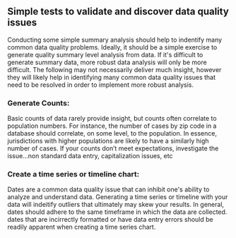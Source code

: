 ## Simple tests to validate and discover data quality issues
Conducting some simple summary analysis should help to indentify many common data quality problems. Ideally, it should be a simple exercise to generate quality summary level analysis from data. If it's difficult to generate summary data, more robust data analysis will only be more difficult. The following may not necessarily deliver much insight, however they will likely help in identifying many common data quality issues that need to be resolved in order to implement more robust analysis.

### Generate Counts:
Basic counts of data rarely provide insight, but counts often correlate to population numbers. For instance, the number of cases by zip code in a database should correlate, on some level, to the population. In essence, jurisdictions with higher populations are likely to have a similarly high number of cases. If your counts don’t meet expectations, investigate the issue…non standard data entry, capitalization issues, etc
 
### Create a time series or timeline chart:
Dates are a common data quality issue that can inhibit one's ability to analyze and understand data. Generating a time series or timeline with your data will indeitify outliers that ultimately may skew your results. In general, dates should adhere to the same timeframe in which the data are collected. dates that are incirrectly formatted or have data entry errors should be readily apparent when creating a time series chart.
